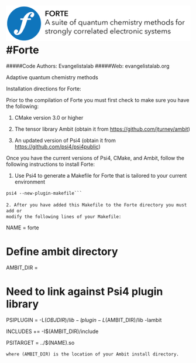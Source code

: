 ![forte](lib/logos/forte_logo_github.png)
#Forte
=============

#####Code Authors: Evangelistalab
#####Web: evangelistalab.org

Adaptive quantum chemistry methods

Installation directions for Forte:

Prior to the compilation of Forte you must first check to make sure you have the following:

1. CMake version 3.0 or higher

2. The tensor library Ambit (obtain it from https://github.com/jturney/ambit)

3. An updated version of Psi4 (obtain it from https://github.com/psi4/psi4public)

Once you have the current versions of Psi4, CMake, and Ambit, follow the following instructions to install Forte:

1. Use Psi4 to generate a Makefile for Forte that is tailored to your current environment
```cd src
psi4 --new-plugin-makefile```

2. After you have added this Makefile to the Forte directory you must add or
modify the following lines of your Makefile:
```
NAME = forte

# Define ambit directory
AMBIT_DIR = <ambit install directory>

# Need to link against Psi4 plugin library
PSIPLUGIN = -L$(OBJDIR)/lib -lplugin -L$(AMBIT_DIR)/lib -lambit

INCLUDES += -I$(AMBIT_DIR)/include

PSITARGET = ../$(NAME).so
```
where (AMBIT_DIR) is the location of your Ambit install directory.
